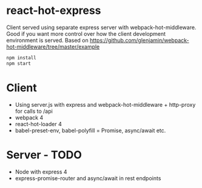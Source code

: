 # react-hot-express

Client served using separate express server with webpack-hot-middleware. Good if you want more control over how the client development environment is served.
Based on https://github.com/glenjamin/webpack-hot-middleware/tree/master/example

```sh
npm install
npm start
```

# Client
* Using server.js with express and webpack-hot-middleware + http-proxy for calls to /api
* webpack 4
* react-hot-loader 4
* babel-preset-env, babel-polyfill = Promise, async/await etc.

# Server - TODO
* Node with express 4
* express-promise-router and async/await in rest endpoints

